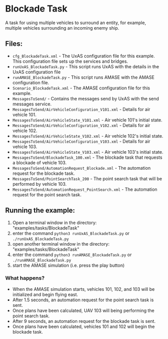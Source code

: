 Blockade Task
=======================

A task for using multiple vehicles to surround an entity, for example, multiple vehicles surrounding an incoming enemy ship.

Files:
------

* `cfg_BlockadeTask.xml` - The UxAS configuration file for this example. This configuration file sets up the services and bridges.
* `runUxAS_BlockadeTask.py` - This script runs UxAS with the details in the UxAS configuration file
* `runAMASE_BlockadeTask.py` - This script runs AMASE with the AMASE configuration file.
* `Scenario_BlockadeTask.xml` - The AMASE configuration file for this example.
* `MessagesToSend/` - Contains the messages send by UxAS with the send messages service.
* `MessagesToSend/AirVehicleConfiguration_V101.xml` - Details for air vehicle 101.
* `MessagesToSend/AirVehicleState_V101.xml` - Air vehicle 101's initial state.
* `MessagesToSend/AirVehicleConfiguration_V102.xml` - Details for air vehicle 102.
* `MessagesToSend/AirVehicleState_V102.xml` - Air vehicle 102's initial state.
* `MessagesToSend/AirVehicleConfiguration_V103.xml` - Details for air vehicle 103.
* `MessagesToSend/AirVehicleState_V103.xml` - Air vehicle 103's initial state.
* `MessagesToSend/BlockadeTask_100.xml` - The blockade task that requests a blockade of vehicle 103.
* `MessagesToSend/AutomationRequest_Blockade.xml` - The automation request for the blockade task.
* `MessagesToSend/PointSearchTask_200` - The point search task that will be performed by vehicle 103.
* `MessagesToSend/AutomationRequest_PointSearch.xml` - The automation request for the point search task.


Running the example:
--------------------
1. Open a terminal window in the directory: "examples/tasks/BlockadeTask"
2. enter the command `python3 runUxAS_BlockadeTask.py` or `./runUxAS_BlockadeTask.py`
3. open another terminal window in the directory: "examples/tasks/BlockadeTask"
4. enter the command `python3 runAMASE_BlockadeTask.py` or `./runAMASE_BlockadeTask.py`
5. start the AMASE simulation (i.e. press the play button)

### What happens?
* When the AMASE simulation starts, vehicles 101, 102, and 103 will be initialized and begin flying east.
* After 1.5 seconds, an automation request for the point search task is sent.
* Once plans have been calculated, UAV 103 will being performing the point search task.
* After 9 seconds, an automation request for the blockade task is sent.
* Once plans have been calculated, vehicles 101 and 102 will begin the blockade task.
